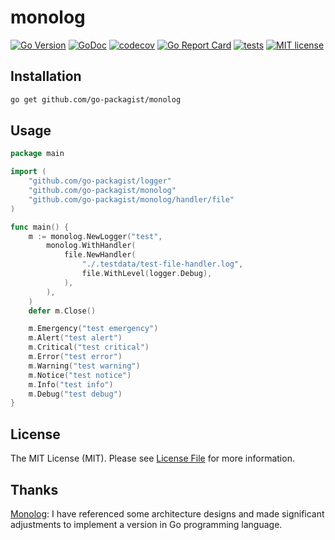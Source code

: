 # monolog

[![Go Version](https://badgen.net/github/release/go-packagist/monolog/stable)](https://github.com/go-packagist/monolog/releases)
[![GoDoc](https://pkg.go.dev/badge/github.com/go-packagist/monolog)](https://pkg.go.dev/github.com/go-packagist/monolog)
[![codecov](https://codecov.io/gh/go-packagist/monolog/branch/master/graph/badge.svg?token=5TWGQ9DIRU)](https://codecov.io/gh/go-packagist/monolog)
[![Go Report Card](https://goreportcard.com/badge/github.com/go-packagist/monolog)](https://goreportcard.com/report/github.com/go-packagist/monolog)
[![tests](https://github.com/go-packagist/monolog/actions/workflows/go.yml/badge.svg)](https://github.com/go-packagist/monolog/actions/workflows/go.yml)
[![MIT license](https://img.shields.io/badge/license-MIT-brightgreen.svg)](https://opensource.org/licenses/MIT)

## Installation

```bash
go get github.com/go-packagist/monolog
```

## Usage

```go
package main

import (
	"github.com/go-packagist/logger"
	"github.com/go-packagist/monolog"
	"github.com/go-packagist/monolog/handler/file"
)

func main() {
	m := monolog.NewLogger("test",
		monolog.WithHandler(
			file.NewHandler(
				"./.testdata/test-file-handler.log",
				file.WithLevel(logger.Debug),
			),
		),
	)
	defer m.Close()

	m.Emergency("test emergency")
	m.Alert("test alert")
	m.Critical("test critical")
	m.Error("test error")
	m.Warning("test warning")
	m.Notice("test notice")
	m.Info("test info")
	m.Debug("test debug")
}

```

## License

The MIT License (MIT). Please see [License File](LICENSE) for more information.

## Thanks

[Monolog](https://github.com/Seldaek/monolog): I have referenced some architecture designs and made significant adjustments to implement a version in Go programming language.

